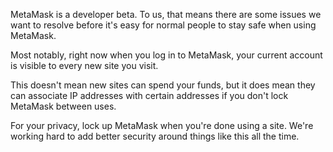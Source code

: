 MetaMask is a developer beta. To us, that means there are some issues we want to resolve before it's easy for normal people to stay safe when using MetaMask.

Most notably, right now when you log in to MetaMask, your current account is visible to every new site you visit.

This doesn't mean new sites can spend your funds, but it does mean they can associate IP addresses with certain addresses if you don't lock MetaMask between uses.

For your privacy, lock up MetaMask when you're done using a site. We're working hard to add better security around things like this all the time.

